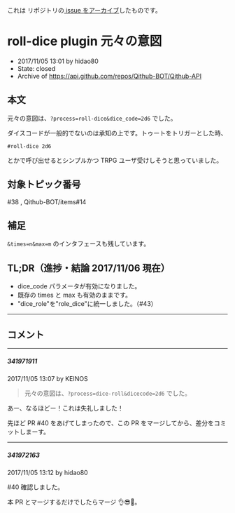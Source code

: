 これは  リポジトリの[ issue をアーカイブ]()したものです。

# roll-dice plugin 元々の意図

- 2017/11/05 13:01 by hidao80
- State: closed
- Archive of https://api.github.com/repos/Qithub-BOT/Qithub-API

## 本文

元々の意図は、`?process=roll-dice&dice_code=2d6` でした。

ダイスコードが一般的でないのは承知の上です。トゥートをトリガーとした時、

```
#roll-dice 2d6
```

とかで呼び出せるとシンプルかつ TRPG ユーザ受けしそうと思っていました。

## 対象トピック番号

#38 , Qithub-BOT/items#14

## 補足

`&times=n&max=m` のインタフェースも残しています。

## TL;DR（進捗・結論 2017/11/06 現在）

- dice_code パラメータが有効になりました。
- 既存の times と max も有効のままです。
- "dice_role"を"role_dice"に統一しました。（#43）

-----

## コメント

-----

##### 341971911

2017/11/05 13:07 by KEINOS

> 元々の意図は、`?process=dice-roll&dicecode=2d6` でした。

あー、なるほどー！これは失礼しました！

先ほど PR #40 をあげてしまったので、この PR をマージしてから、差分をコミットしまーす。


-----

##### 341972163

2017/11/05 13:12 by hidao80

#40 確認しました。

本 PR とマージするだけでしたらマージ 👌😎🙏。
